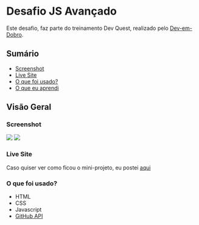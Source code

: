 # Desafio JS Avançado

Este desafio, faz parte do treinamento Dev Quest, realizado pelo [Dev-em-Dobro](https://www.youtube.com/c/DevemDobro).

## Sumário

  - [Screenshot](#screenshot)
  - [Live Site](#live-site)
  - [O que foi usado?](#o-que-foi-usado?)
  - [O que eu aprendi](#o-que-eu-aprendi)

## Visão Geral

### Screenshot

![](src/images/desktop-image.png)
![](src/images/mobile-image.png)

### Live Site

Caso quiser ver como ficou o mini-projeto, eu postei [aqui](https://legss.github.io/quest-landing-page-huddle/)


### O que foi usado?

- HTML
- CSS
- Javascript
- [GitHub API](https://docs.github.com/pt/rest)

